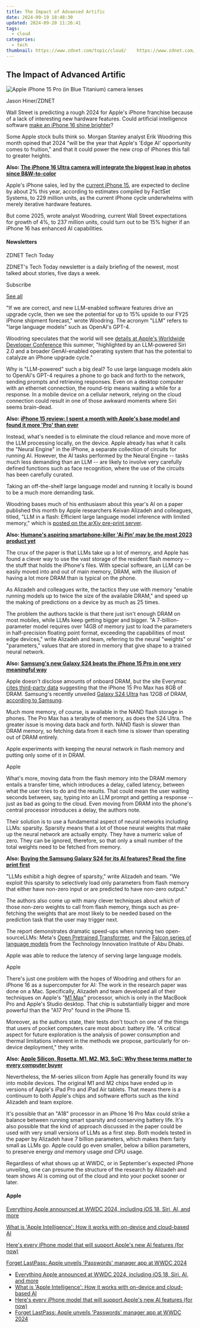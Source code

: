 ```yaml
---
title: The Impact of Advanced Artific
date: 2024-09-19 18:48:30
updated: 2024-09-20 11:26:41
tags:
  - cloud
categories:
  - tech
thumbnail: https://www.zdnet.com/topic/cloud/    https://www.zdnet.com/a/img/resize/61d197628086002ee2f1d69057c22028ee4865a3/2023/11/16/3c1e0cfc-46bc-4090-8942-c54ca3d80cca/nomad-modern-leather-iphone-15-pro-case-zdnet-2.jpg?width=170&height=96&fit=crop&auto=webp
---
```


## The Impact of Advanced Artific

![Apple iPhone 15 Pro (in Blue Titanium) camera lenses](https://www.zdnet.com/a/img/resize/0b61ec84d772cbbb6f96fa06bfbbcd63410591ec/2023/10/10/5d6ca44c-691b-45da-a20c-e9ea693c9ce6/dsc01721-enhanced-nr.jpg?auto=webp&width=1280)

Jason Hiner/ZDNET

Wall Street is predicting a rough 2024 for Apple's iPhone franchise because of a lack of interesting new hardware features. Could artificial intelligence software [make an iPhone 16 shine brighter](https://www.zdnet.com/article/apple-reportedly-eyeing-generative-ai-push-and-siri-overhaul-for-the-iphone/)?

Some Apple stock bulls think so. Morgan Stanley analyst Erik Woodring this month opined that 2024 "will be the year that Apple's 'Edge AI' opportunity comes to fruition," and that it could power the new crop of iPhones this fall to greater heights. 

**Also: [The iPhone 16 Ultra camera will integrate the biggest leap in photos since B&W-to-color](https://www.zdnet.com/article/the-iphone-16-ultra-camera-will-integrate-the-biggest-leap-in-photos-since-b-w-to-color-report/)** 

Apple's iPhone sales, led by the [current iPhone 15](https://www.zdnet.com/article/iphone-15-plus-review/), are expected to decline by about 2% this year, according to estimates compiled by FactSet Systems, to 229 million units, as the current iPhone cycle underwhelms with merely iterative hardware features. 

But come 2025, wrote analyst Woodring, current Wall Street expectations for growth of 4%, to 237 million units, could turn out to be 15% higher if an iPhone 16 has enhanced AI capabilities.

#### Newsletters

ZDNET Tech Today

ZDNET's Tech Today newsletter is a daily briefing of the newest, most talked about stories, five days a week.

 Subscribe

[See all](https://www.zdnet.com/newsletters/)

"If we are correct, and new LLM-enabled software features drive an upgrade cycle, then we see the potential for up to 15% upside to our FY25 iPhone shipment forecast," wrote Woodring. The acronym "LLM" refers to "large language models" such as OpenAI's GPT-4.

Woodring speculates that the world will see [details at Apple's Worldwide Developer Conference](https://www.zdnet.com/article/apple-reportedly-eyeing-generative-ai-push-and-siri-overhaul-for-the-iphone/) this summer, "highlighted by an LLM-powered Siri 2.0 and a broader GenAI-enabled operating system that has the potential to catalyze an iPhone upgrade cycle." 

Why is "LLM-powered" such a big deal? To use large language models akin to OpenAI's GPT-4 requires a phone to go back and forth to the network, sending prompts and retrieving responses. Even on a desktop computer with an ethernet connection, the round-trip means waiting a while for a response. In a mobile device on a cellular network, relying on the cloud connection could result in one of those awkward moments where Siri seems brain-dead.

**Also:** [**iPhone 15 review: I spent a month with Apple's base model and found it more 'Pro' than ever**](https://www.zdnet.com/article/iphone-15-plus-review/)

Instead, what's needed is to eliminate the cloud reliance and move more of the LLM processing locally, on the device. Apple already has what it calls the "Neural Engine" in the iPhone, a separate collection of circuits for running AI. However, the AI tasks performed by the Neural Engine -- tasks much less demanding than an LLM -- are likely to involve very carefully defined functions such as face recognition, where the use of the circuits has been carefully curated. 

Taking an off-the-shelf large language model and running it locally is bound to be a much more demanding task. 

Woodring bases much of his enthusiasm about this year's AI on a paper published this month by Apple researchers Keivan Alizadeh and colleagues, titled, "LLM in a flash: Efficient large language model inference with limited memory," which is [posted on the arXiv pre-print server](https://arxiv.org/abs/2312.11514).

**Also: [Humane's aspiring smartphone-killer 'Ai Pin' may be the most 2023 product yet](https://www.zdnet.com/article/humanes-aspiring-smartphone-killer-ai-pin-may-be-the-most-2023-product-yet/)**

The crux of the paper is that LLMs take up a lot of memory, and Apple has found a clever way to use the vast storage of the resident flash memory -- the stuff that holds the iPhone's files. With special software, an LLM can be easily moved into and out of main memory, DRAM, with the illusion of having a lot more DRAM than is typical on the phone.

As Alizadeh and colleagues write, the tactics they use with memory "enable running models up to twice the size of the available DRAM," and speed up the making of predictions on a device by as much as 25 times. 

The problem the authors tackle is that there just isn't enough DRAM on most mobiles, while LLMs keep getting bigger and bigger. "A 7-billion-parameter model requires over 14GB of memory just to load the parameters in half-precision floating point format, exceeding the capabilities of most edge devices," write Alizadeh and team, referring to the neural "weights" or "parameters," values that are stored in memory that give shape to a trained neural network. 

**Also:** [**Samsung's new Galaxy S24 beats the iPhone 15 Pro in one very meaningful way**](https://www.zdnet.com/article/samsungs-new-galaxy-s24-beats-the-iphone-15-pro-in-one-very-meaningful-way/)

Apple doesn't disclose amounts of onboard DRAM, but the site Everymac [cites third-party data](https://everymac.com/systems/apple/iphone/specs/apple-iphone-15-pro-max-united-states-a2849-specs.html) suggesting that the iPhone 15 Pro Max has 8GB of DRAM. Samsung's recently unveiled [Galaxy S24 Ultra](https://www.zdnet.com/article/samsung-unpacked-2024-recap-galaxy-ai-s24-ultra-smart-ring-and-more/) has 12GB of DRAM, [according to Samsung](https://shop-links.co/link/?exclusive=1&publisher_slug=itechdaily19598&url=https%3A%2F%2Fwww.samsung.com%2Fus%2Fsmartphones%2Fgalaxy-s24-ultra%2Fcompare%2F%3Fdevice-1%3Dsamsung-galaxy-s24-ultra%26device-2%3Dsamsung-galaxy-s24%2B%26device-3%3Dsamsung-galaxy-s24). 

Much more memory, of course, is available in the NAND flash storage in phones. The Pro Max has a terabyte of memory, as does the S24 Ultra. The greater issue is moving data back and forth. NAND flash is slower than DRAM memory, so fetching data from it each time is slower than operating out of DRAM entirely. 

Apple experiments with keeping the neural network in flash memory and putting only some of it in DRAM. 

Apple

What's more, moving data from the flash memory into the DRAM memory entails a transfer time, which introduces a delay, called latency, between what the user tries to do and the results. That could mean the user waiting seconds between, say, typing into an LLM prompt and getting a response -- just as bad as going to the cloud. Even moving from DRAM into the phone's central processor introduces a delay, the authors note. 

Their solution is to use a fundamental aspect of neural networks including LLMs: sparsity. Sparsity means that a lot of those neural weights that make up the neural network are actually empty. They have a numeric value of zero. They can be ignored, therefore, so that only a small number of the total weights need to be fetched from memory.

**Also: [Buying the Samsung Galaxy S24 for its AI features? Read the fine print first](https://www.zdnet.com/article/buying-the-samsung-galaxy-s24-for-its-ai-features-read-the-fine-print-first/)**

"LLMs exhibit a high degree of sparsity," write Alizadeh and team. "We exploit this sparsity to selectively load only parameters from flash memory that either have non-zero input or are predicted to have non-zero output."

The authors also come up with many clever techniques about _which_ of those non-zero weights to call from flash memory, things such as pre-fetching the weights that are most likely to be needed based on the prediction task that the user may trigger next.

The report demonstrates dramatic speed-ups when running two open-sourceLLMs: Meta's [Open Pretrained Transformer](https://arxiv.org/abs/2205.01068), and the [Falcon series of language models](https://arxiv.org/pdf/2311.16867.pdf) from the Technology Innovation Institute of Abu Dhabi.

Apple was able to reduce the latency of serving large language models.

Apple

There's just one problem with the hopes of Woodring and others for an iPhone 16 as a supercomputer for AI: The work in the research paper was done on a Mac. Specifically, Alizadeh and team developed all of their techniques on Apple's "[M1 Max](https://www.zdnet.com/article/apple-silicon-rosetta-m1-m2-m3-soc-why-these-terms-matter-to-every-computer-buyer/)" processor, which is only in the MacBook Pro and Apple's Studio desktop. That chip is substantially bigger and more powerful than the "A17 Pro" found in the iPhone 15\. 

Moreover, as the authors state, their tests don't touch on one of the things that users of pocket computers care most about: battery life. "A critical aspect for future exploration is the analysis of power consumption and thermal limitations inherent in the methods we propose, particularly for on-device deployment," they write. 

**Also:** [**Apple Silicon, Rosetta, M1, M2, M3, SoC: Why these terms matter to every computer buyer**](https://www.zdnet.com/article/apple-silicon-rosetta-m1-m2-m3-soc-why-these-terms-matter-to-every-computer-buyer/)

Nevertheless, the M-series silicon from Apple has generally found its way into mobile devices. The original M1 and M2 chips have ended up in versions of Apple's iPad Pro and iPad Air tablets. That means there is a continuum to both Apple's chips and software efforts such as the kind Alizadeh and team explore. 

It's possible that an "A18" processor in an iPhone 16 Pro Max could strike a balance between running smart sparsity and conserving battery life. It's also possible that the kind of approach discussed in the paper could be used with very small versions of LLMs as a first step. Both models tested in the paper by Alizadeh have 7 billion parameters, which makes them fairly small as LLMs go. Apple could go even smaller, below a billion parameters, to preserve energy _and_ memory usage _and_ CPU usage. 

Regardless of what shows up at WWDC, or in September's expected iPhone unveiling, one can presume the structure of the research by Alizadeh and team shows AI is coming out of the cloud and into your pocket sooner or later.

#### Apple

[Everything Apple announced at WWDC 2024, including iOS 18, Siri, AI, and more](https://www.zdnet.com/article/every-new-feature-apple-unveiled-for-iphone-ipad-mac-and-more-this-fall-including-ai/ "Everything Apple announced at WWDC 2024, including iOS 18, Siri, AI, and more")

[What is 'Apple Intelligence': How it works with on-device and cloud-based AI](https://www.zdnet.com/article/what-is-apple-intelligence-everything-to-know-about-ai-features-coming-to-iphones-macs-and-ipads/ "What is 'Apple Intelligence': How it works with on-device and cloud-based AI")

[Here's every iPhone model that will support Apple's new AI features (for now)](https://www.zdnet.com/article/ios-18-1-update-every-iphone-model-that-will-support-apples-new-ai-features-for-now/ "Here's every iPhone model that will support Apple's new AI features (for now)")

[Forget LastPass: Apple unveils 'Passwords' manager app at WWDC 2024](https://www.zdnet.com/article/forget-lastpass-apple-unveils-passwords-manager-app-at-wwdc-2024/ "Forget LastPass: Apple unveils 'Passwords' manager app at WWDC 2024")

* [Everything Apple announced at WWDC 2024, including iOS 18, Siri, AI, and more](https://www.zdnet.com/article/every-new-feature-apple-unveiled-for-iphone-ipad-mac-and-more-this-fall-including-ai/ "Everything Apple announced at WWDC 2024, including iOS 18, Siri, AI, and more")
* [What is 'Apple Intelligence': How it works with on-device and cloud-based AI](https://www.zdnet.com/article/what-is-apple-intelligence-everything-to-know-about-ai-features-coming-to-iphones-macs-and-ipads/ "What is 'Apple Intelligence': How it works with on-device and cloud-based AI")
* [Here's every iPhone model that will support Apple's new AI features (for now)](https://www.zdnet.com/article/ios-18-1-update-every-iphone-model-that-will-support-apples-new-ai-features-for-now/ "Here's every iPhone model that will support Apple's new AI features (for now)")
* [Forget LastPass: Apple unveils 'Passwords' manager app at WWDC 2024](https://www.zdnet.com/article/forget-lastpass-apple-unveils-passwords-manager-app-at-wwdc-2024/ "Forget LastPass: Apple unveils 'Passwords' manager app at WWDC 2024")

<ins class="adsbygoogle"
     style="display:block"
     data-ad-format="autorelaxed"
     data-ad-client="ca-pub-7571918770474297"
     data-ad-slot="1223367746"></ins>



<ins class="adsbygoogle"
     style="display:block"
     data-ad-client="ca-pub-7571918770474297"
     data-ad-slot="8358498916"
     data-ad-format="auto"
     data-full-width-responsive="true"></ins>
